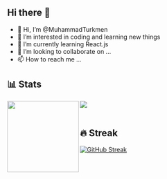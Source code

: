 ## Hi there 👋

- 👋 Hi, I’m @MuhammadTurkmen
- 👀 I’m interested in coding and learning new things
- 🌱 I’m currently learning  React.js 
- 💞️ I’m looking to collaborate on ...
- 📫 How to reach me ...

## 📊 Stats

<div>
  <img height="165" align="left" src="https://github-readme-stats.vercel.app/api?username=Zainulabdin-turkmen&show_icons=true&theme=codeSTACKr&hide=contribs" />
  <img src="https://github-readme-stats.vercel.app/api/top-langs/?username=Zainulabdin-turkmen&layout=compact&show_icons=true&theme=codeSTACKr" />
</div>

<br/>

## 🔥 Streak

[![GitHub Streak](https://streak-stats.demolab.com/?user=Zainulabdin-turkmen)](https://git.io/streak-stats)
